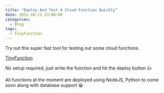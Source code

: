 ```yaml
---
title: "Deploy And Test A Cloud Function Quickly"
date: 2021-10-11 13:00:00
categories:
  - Blog
tags:
  - TinyFunction
---
```


Try out this super fast tool for testing out some cloud functions.

[TinyFunction](https://tinyfunction.com/)

No setup required, just write the function and hit the deploy button 👍

All functions at the moment are deployed using NodeJS, Python to come soon along with database support 😀